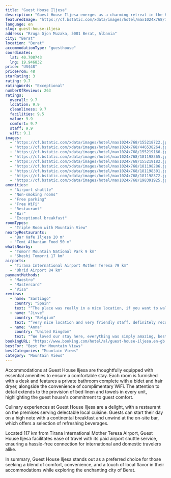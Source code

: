 ```yaml
---
title: "Guest House Iljesa"
description: "Guest House Iljesa emerges as a charming retreat in the heart of Berat, offering guests a serene stay with its air-conditioned accommodations set amidst a lush garden landscape."
featuredImage: "https://cf.bstatic.com/xdata/images/hotel/max1024x768/155218722.jpg?k=76d28369b3a15eebfdb2a0756185f5af24e3665fe35951ec7b35998ca025e5a5&o=&hp=1"
language: en
slug: guest-house-iljesa
address: "Rruga Gjon Muzaka, 5001 Berat, Albania"
city: "Berat"
location: "Berat"
accommodationType: "guesthouse"
coordinates:
  lat: 40.708743
  lng: 19.946832
price: "US$48"
priceFrom: 48
starRating: 3
rating: 9.7
ratingWords: "Exceptional"
numberOfReviews: 263
ratings:
  overall: 9.7
  location: 9.9
  cleanliness: 9.7
  facilities: 9.5
  value: 9.9
  comfort: 9.7
  staff: 9.9
  wifi: 9.1
images:
  - "https://cf.bstatic.com/xdata/images/hotel/max1024x768/155218722.jpg?k=76d28369b3a15eebfdb2a0756185f5af24e3665fe35951ec7b35998ca025e5a5&o=&hp=1"
  - "https://cf.bstatic.com/xdata/images/hotel/max1024x768/446538264.jpg?k=9fd22cfd8bdaf74b36852f5d6a373fb7ce76e757cebdca8469da623654651d5e&o=&hp=1"
  - "https://cf.bstatic.com/xdata/images/hotel/max1024x768/155219166.jpg?k=0e40f7e9ce431dd925a8f8fc1fa65cee31499e41113ff2c9846643c6f6d20187&o=&hp=1"
  - "https://cf.bstatic.com/xdata/images/hotel/max1024x768/181198365.jpg?k=3955456ab4c1bf34f51784018ab8906c61a7b3047e00637bad1548c912ae6c2a&o=&hp=1"
  - "https://cf.bstatic.com/xdata/images/hotel/max1024x768/155219182.jpg?k=df7be47ab085472ace4bef5c8555710bc5843f6f01e8907e8aad5bec5fbf4108&o=&hp=1"
  - "https://cf.bstatic.com/xdata/images/hotel/max1024x768/181198286.jpg?k=2be6c7814a38ba7c6aa25e449acd9cb9dae0ae31094e4fd2502577b80c1d9a52&o=&hp=1"
  - "https://cf.bstatic.com/xdata/images/hotel/max1024x768/181198301.jpg?k=315665a8eb13b3d8f81420acf0fc0fa815db162decffc855ce6056810808c8cf&o=&hp=1"
  - "https://cf.bstatic.com/xdata/images/hotel/max1024x768/181198372.jpg?k=eb5efb9c79609db65f7e08ea179f75994458e613ae15bc9b8d04ec5fed60e1db&o=&hp=1"
  - "https://cf.bstatic.com/xdata/images/hotel/max1024x768/198391925.jpg?k=174e74fa5b058be786c4d9c0a0b5839a7e84f6c9f9c7772451b2e769f8feb359&o=&hp=1"
amenities:
  - "Airport shuttle"
  - "Non-smoking rooms"
  - "Free parking"
  - "Free WiFi"
  - "Restaurant"
  - "Bar"
  - "Exceptional breakfast"
roomTypes:
  - "Triple Room with Mountain View"
nearbyRestaurants:
  - "Bar Kafe Iljesa 20 m"
  - "Temi Albanian Food 50 m"
whatsNearby:
  - "Tomorr Mountain National Park 9 km"
  - "Sheshi Tomorri 17 km"
airports:
  - "Tirana International Airport Mother Teresa 79 km"
  - "Ohrid Airport 84 km"
paymentMethods:
  - "Maestro"
  - "Mastercard"
  - "Visa"
reviews:
  - name: "Santiago"
    country: "Spain"
    text: "“The place was really in a nice location, if you want to walk around the castle and its surrounding streets. There it is calm and relaxing. The room was extremely spacious and staff very kind.”"
  - name: "Jivve"
    country: "Belgium"
    text: "“very nice location and very friendly staff. definitely recommended!”"
  - name: "Anna"
    country: "United Kingdom"
    text: "“We loved our stay here, everything was simply amazing, best breakfast ever with such a beatiful view! Very quiet location, the staff is super friendly and the food was delicious. Very clean room, great attention to details and comfortable beds. We...”"
bookingURL: "https://www.booking.com/hotel/al/guest-house-iljesa.en-gb.html?aid=8035640"
bestFor: "Best for Mountain Views"
bestCategories: "Mountain Views"
category: "Mountain Views"
---
```


Accommodations at Guest House Iljesa are thoughtfully equipped with essential amenities to ensure a comfortable stay. Each room is furnished with a desk and features a private bathroom complete with a bidet and hair dryer, alongside the convenience of complimentary WiFi. The attention to detail extends to the provision of bed linen and towels in every unit, highlighting the guest house's commitment to guest comfort.

Culinary experiences at Guest House Iljesa are a delight, with a restaurant on the premises serving delectable local cuisine. Guests can start their day on a high note with a continental breakfast and unwind at the on-site bar, which offers a selection of refreshing beverages.

Located 117 km from Tirana International Mother Teresa Airport, Guest House Iljesa facilitates ease of travel with its paid airport shuttle service, ensuring a hassle-free connection for international and domestic travelers alike.

In summary, Guest House Iljesa stands out as a preferred choice for those seeking a blend of comfort, convenience, and a touch of local flavor in their accommodations while exploring the enchanting city of Berat.